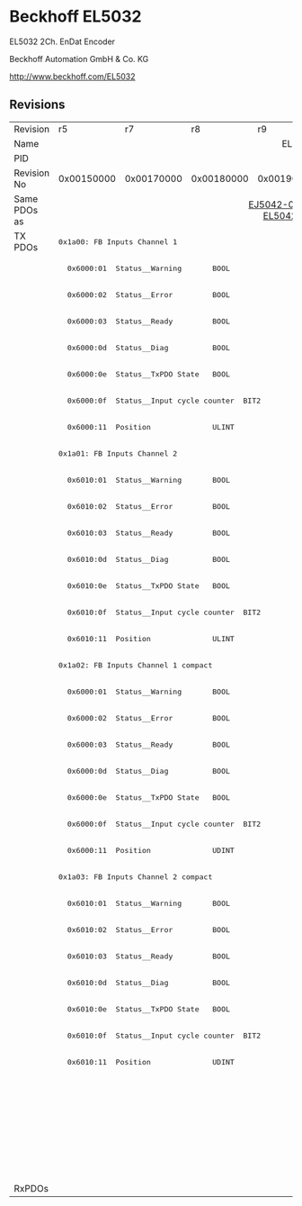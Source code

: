 # Beckhoff EL5032

EL5032 2Ch. EnDat Encoder

Beckhoff Automation GmbH & Co. KG

http://www.beckhoff.com/EL5032

## Revisions
<table>
<tr >
<td>Revision</td>
<td>r5</td>
<td>r7</td>
<td>r8</td>
<td>r9</td>
<td>r10</td>
<td>r11</td>
<td>r12</td>
</tr>
<tr >
<td>Name</td>
<td colspan=7 align="center">EL5032 2Ch. EnDat Encoder</td>
</tr>
<tr >
<td>PID</td>
<td colspan=7 align="center">0x13a83052</td>
</tr>
<tr >
<td>Revision No</td>
<td>0x00150000</td>
<td>0x00170000</td>
<td>0x00180000</td>
<td>0x00190000</td>
<td>0x001a0000</td>
<td>0x001b0000</td>
<td>0x001c0000</td>
</tr>
<tr >
<td>Same PDOs as</td>
<td colspan=2 align="center"></td>
<td colspan=3 align="center"><a href="EJ5042-0010">EJ5042-0010 r0</a><br/><a href="EL5042">EL5042 r0</a></td>
<td colspan=2 align="center"></td>
</tr>
<tr class="txpdo">
<td rowspan=36 valign=top>TX PDOs</td>
<td colspan=7 align="left"><pre>0x1a00: FB Inputs Channel 1</pre></td>
<td></td>
</tr>
<tr class="txpdo">
<td colspan=7 align="left"><pre>  0x6000:01  Status__Warning       BOOL</pre></td>
</tr>
<tr class="txpdo">
<td colspan=7 align="left"><pre>  0x6000:02  Status__Error         BOOL</pre></td>
</tr>
<tr class="txpdo">
<td colspan=7 align="left"><pre>  0x6000:03  Status__Ready         BOOL</pre></td>
</tr>
<tr class="txpdo">
<td colspan=7 align="left"><pre>  0x6000:0d  Status__Diag          BOOL</pre></td>
</tr>
<tr class="txpdo">
<td colspan=7 align="left"><pre>  0x6000:0e  Status__TxPDO State   BOOL</pre></td>
</tr>
<tr class="txpdo">
<td colspan=7 align="left"><pre>  0x6000:0f  Status__Input cycle counter  BIT2</pre></td>
</tr>
<tr class="txpdo">
<td colspan=7 align="left"><pre>  0x6000:11  Position              ULINT</pre></td>
</tr>
<tr class="txpdo">
<td colspan=7 align="left"><pre>0x1a01: FB Inputs Channel 2</pre></td>
</tr>
<tr class="txpdo">
<td colspan=7 align="left"><pre>  0x6010:01  Status__Warning       BOOL</pre></td>
</tr>
<tr class="txpdo">
<td colspan=7 align="left"><pre>  0x6010:02  Status__Error         BOOL</pre></td>
</tr>
<tr class="txpdo">
<td colspan=7 align="left"><pre>  0x6010:03  Status__Ready         BOOL</pre></td>
</tr>
<tr class="txpdo">
<td colspan=7 align="left"><pre>  0x6010:0d  Status__Diag          BOOL</pre></td>
</tr>
<tr class="txpdo">
<td colspan=7 align="left"><pre>  0x6010:0e  Status__TxPDO State   BOOL</pre></td>
</tr>
<tr class="txpdo">
<td colspan=7 align="left"><pre>  0x6010:0f  Status__Input cycle counter  BIT2</pre></td>
</tr>
<tr class="txpdo">
<td colspan=7 align="left"><pre>  0x6010:11  Position              ULINT</pre></td>
</tr>
<tr class="txpdo">
<td colspan=7 align="left"><pre>0x1a02: FB Inputs Channel 1 compact</pre></td>
</tr>
<tr class="txpdo">
<td colspan=7 align="left"><pre>  0x6000:01  Status__Warning       BOOL</pre></td>
</tr>
<tr class="txpdo">
<td colspan=7 align="left"><pre>  0x6000:02  Status__Error         BOOL</pre></td>
</tr>
<tr class="txpdo">
<td colspan=7 align="left"><pre>  0x6000:03  Status__Ready         BOOL</pre></td>
</tr>
<tr class="txpdo">
<td colspan=7 align="left"><pre>  0x6000:0d  Status__Diag          BOOL</pre></td>
</tr>
<tr class="txpdo">
<td colspan=7 align="left"><pre>  0x6000:0e  Status__TxPDO State   BOOL</pre></td>
</tr>
<tr class="txpdo">
<td colspan=7 align="left"><pre>  0x6000:0f  Status__Input cycle counter  BIT2</pre></td>
</tr>
<tr class="txpdo">
<td colspan=7 align="left"><pre>  0x6000:11  Position              UDINT</pre></td>
</tr>
<tr class="txpdo">
<td colspan=7 align="left"><pre>0x1a03: FB Inputs Channel 2 compact</pre></td>
</tr>
<tr class="txpdo">
<td colspan=7 align="left"><pre>  0x6010:01  Status__Warning       BOOL</pre></td>
</tr>
<tr class="txpdo">
<td colspan=7 align="left"><pre>  0x6010:02  Status__Error         BOOL</pre></td>
</tr>
<tr class="txpdo">
<td colspan=7 align="left"><pre>  0x6010:03  Status__Ready         BOOL</pre></td>
</tr>
<tr class="txpdo">
<td colspan=7 align="left"><pre>  0x6010:0d  Status__Diag          BOOL</pre></td>
</tr>
<tr class="txpdo">
<td colspan=7 align="left"><pre>  0x6010:0e  Status__TxPDO State   BOOL</pre></td>
</tr>
<tr class="txpdo">
<td colspan=7 align="left"><pre>  0x6010:0f  Status__Input cycle counter  BIT2</pre></td>
</tr>
<tr class="txpdo">
<td colspan=7 align="left"><pre>  0x6010:11  Position              UDINT</pre></td>
</tr>
<tr class="txpdo">
<td colspan=6 align="left"><pre></pre></td>
<td><pre>0x1a04: FB Inputs Velocity Channel 1</pre></td>
</tr>
<tr class="txpdo">
<td colspan=6 align="left"><pre></pre></td>
<td><pre>  0x6008:12  Velocity              DINT</pre></td>
</tr>
<tr class="txpdo">
<td colspan=6 align="left"><pre></pre></td>
<td><pre>0x1a05: FB Inputs Velocity Channel 2</pre></td>
</tr>
<tr class="txpdo">
<td colspan=6 align="left"><pre></pre></td>
<td><pre>  0x6018:12  Velocity              DINT</pre></td>
</tr>
<tr >
<td>RxPDOs</td>
<td colspan=7 align="left"></td>
</tr>
</table>
